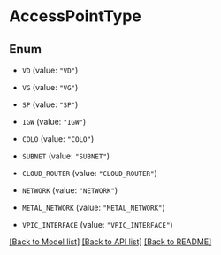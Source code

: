 # AccessPointType

## Enum


* `VD` (value: `"VD"`)

* `VG` (value: `"VG"`)

* `SP` (value: `"SP"`)

* `IGW` (value: `"IGW"`)

* `COLO` (value: `"COLO"`)

* `SUBNET` (value: `"SUBNET"`)

* `CLOUD_ROUTER` (value: `"CLOUD_ROUTER"`)

* `NETWORK` (value: `"NETWORK"`)

* `METAL_NETWORK` (value: `"METAL_NETWORK"`)

* `VPIC_INTERFACE` (value: `"VPIC_INTERFACE"`)


[[Back to Model list]](../README.md#documentation-for-models) [[Back to API list]](../README.md#documentation-for-api-endpoints) [[Back to README]](../README.md)


